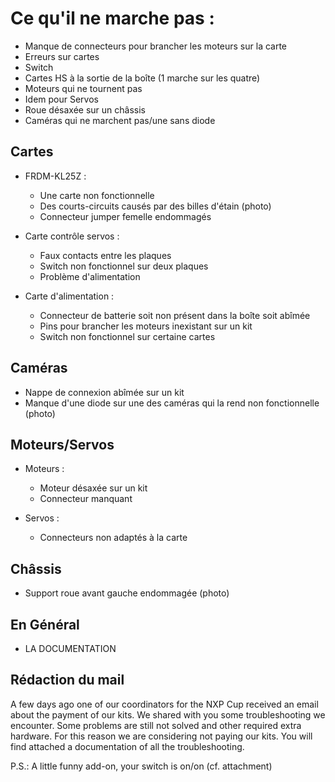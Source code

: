 # Ce qu'il ne marche pas :

* Manque de connecteurs pour brancher les moteurs sur la carte
* Erreurs sur cartes
* Switch 
* Cartes HS à la sortie de la boîte (1 marche sur les quatre)
* Moteurs qui ne tournent pas
* Idem pour Servos
* Roue désaxée sur un châssis
* Caméras qui ne marchent pas/une sans diode


## Cartes
* FRDM-KL25Z :
	* Une carte non fonctionnelle
	* Des courts-circuits causés par des billes d'étain (photo)
	* Connecteur jumper femelle endommagés

* Carte contrôle servos :
	* Faux contacts entre les plaques
	* Switch non fonctionnel sur deux plaques
	* Problème d'alimentation

* Carte d'alimentation :
	* Connecteur de batterie soit non présent dans la boîte soit abîmée
	* Pins pour brancher les moteurs inexistant sur un kit
	* Switch non fonctionnel sur certaine cartes


## Caméras
* Nappe de connexion abîmée sur un kit
* Manque d'une diode sur une des caméras qui la rend non fonctionnelle (photo)

## Moteurs/Servos
* Moteurs :
	* Moteur désaxée sur un kit
	* Connecteur manquant

* Servos :
	* Connecteurs non adaptés à la carte

## Châssis
* Support roue avant gauche endommagée (photo)


## En Général
* LA DOCUMENTATION


## Rédaction du mail

A few days ago one of our coordinators for the NXP Cup received an email about the payment of our kits. We shared with you some troubleshooting we encounter. Some problems are still not solved and other required extra hardware. For this reason we are considering not paying our kits. You will find attached a documentation of all the troubleshooting.



P.S.: A little funny add-on, your switch is on/on (cf. attachment)






